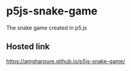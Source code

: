# p5js-snake-game
The snake game created in p5.js


## Hosted link
https://amgharpure.github.io/p5js-snake-game/

